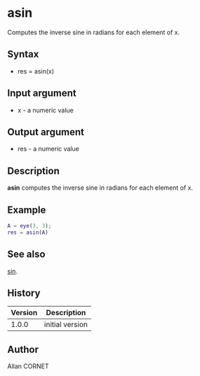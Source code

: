

# asin

Computes the inverse sine in radians for each element of x.

## Syntax

- res = asin(x)

## Input argument

 - x - a numeric value

## Output argument

 - res - a numeric value

## Description

<b>asin</b> computes the inverse sine in radians for each element of x.

## Example

```matlab
A = eye(3, 3);
res = asin(A)
```

## See also

[sin](sin.md).
## History

|Version|Description|
|------|------|
|1.0.0|initial version|


## Author

Allan CORNET



